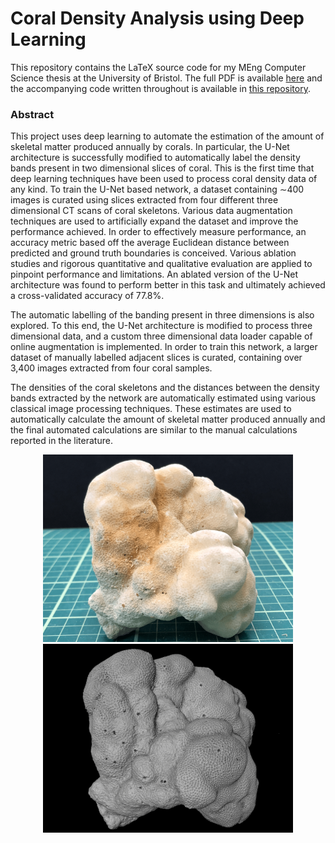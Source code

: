 # Coral Density Analysis using Deep Learning

This repository contains the LaTeX source code for my MEng Computer Science thesis at the University of Bristol. The full PDF is available [here](https://github.com/ainsleyrutterford/Thesis/blob/master/Thesis.pdf) and the accompanying code written throughout is available in [this repository](https://github.com/ainsleyrutterford/DeepC).

### Abstract

This project uses deep learning to automate the estimation of the amount of skeletal matter produced
annually by corals. In particular, the U-Net architecture is successfully modified to automatically label
the density bands present in two dimensional slices of coral. This is the first time that deep learning
techniques have been used to process coral density data of any kind. To train the U-Net based network, a
dataset containing ∼400 images is curated using slices extracted from four different three dimensional CT
scans of coral skeletons. Various data augmentation techniques are used to artificially expand the dataset
and improve the performance achieved. In order to effectively measure performance, an accuracy metric
based off the average Euclidean distance between predicted and ground truth boundaries is conceived.
Various ablation studies and rigorous quantitative and qualitative evaluation are applied to pinpoint
performance and limitations. An ablated version of the U-Net architecture was found to perform better
in this task and ultimately achieved a cross-validated accuracy of 77.8%.

The automatic labelling of the banding present in three dimensions is also explored. To this end, the
U-Net architecture is modified to process three dimensional data, and a custom three dimensional data
loader capable of online augmentation is implemented. In order to train this network, a larger dataset
of manually labelled adjacent slices is curated, containing over 3,400 images extracted from four coral
samples.

The densities of the coral skeletons and the distances between the density bands extracted by the network
are automatically estimated using various classical image processing techniques. These estimates are
used to automatically calculate the amount of skeletal matter produced annually and the final automated
calculations are similar to the manual calculations reported in the literature.

<p align="center">
  <img src="https://raw.githubusercontent.com/ainsleyrutterford/Thesis/master/images/real-coral.png" width=400>
  <img src="https://raw.githubusercontent.com/ainsleyrutterford/Thesis/master/images/3D-scan.png" width=400>
</p>
